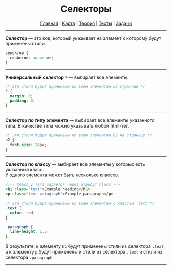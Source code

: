 <div align="center">

# Селекторы

[Главная](https://github.com/dollaween/junior-roadmap/)
|
[Карта](/roadmap/README.md)
|
[Теория](/theory/README.md)
|
[Тесты](/tests/README.md)
|
[Задачи](/tasks/README.md)

</div>

---

**Селектор** — это код, который указывает на элемент к которому будут применены стили.

```css
селектор {
  свойство: значение;
}
```

---

**Универсальный селектор `*`** — выбирает все элементы.

```css
/* Эти стили будут применены ко всем элементам на странице */
* {
  margin: 0;
  padding: 0;
}
```

---

**Селектор по типу элемента** — выбирает все элементы указанного типа. В качестве типа можно указывать любой html-тег.

```css
/* Эти стили будут применены ко всем элементам h2 на странице */
h2 {
  font-size: 24px;
}
```

---

**Селектор по классу** — выбирает все элементы у которых есть указанный класс.  
У одного элемента может быть несколько классов.

```html
<!-- Класс у тега задается через атрибут class -->
<h1 class="text">Example heading</h1>
<p class="text paragraph">Example paragraph</p>
```

```css
/* Эти стили будут применены ко всем элементам с классом .text */
.text {
  color: red;
}

.paragraph {
  line-height: 1.5;
}
```

В результате, к элементу `h1` будут применены стили из селектора `.text`, а к элементу `p` будут применены и стили из селектора `.text` и стили из селектора `.paragraph`.

---












